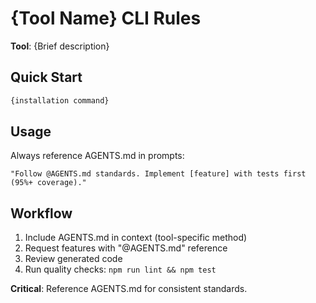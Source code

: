 <!-- {TOOL}:START -->
# {Tool Name} CLI Rules

**Tool**: {Brief description}

## Quick Start

```bash
{installation command}
```

## Usage

Always reference AGENTS.md in prompts:
```
"Follow @AGENTS.md standards. Implement [feature] with tests first (95%+ coverage)."
```

## Workflow

1. Include AGENTS.md in context (tool-specific method)
2. Request features with "@AGENTS.md" reference
3. Review generated code
4. Run quality checks: `npm run lint && npm test`

**Critical**: Reference AGENTS.md for consistent standards.

<!-- {TOOL}:END -->

